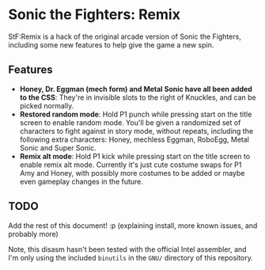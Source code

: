 # Sonic the Fighters: Remix
StF:Remix is a hack of the original arcade version of Sonic the Fighters, including some new features to help give the game a new spin.

## Features
* **Honey, Dr. Eggman (mech form) and Metal Sonic have all been added to the CSS**: They're in invisible slots to the right of Knuckles, and can be picked normally.
* **Restored random mode**: Hold P1 punch while pressing start on the title screen to enable random mode. You'll be given a randomized set of characters to fight against in story mode, without repeats, including the following extra characters: Honey, mechless Eggman, RoboEgg, Metal Sonic and Super Sonic.
* **Remix alt mode**: Hold P1 kick while pressing start on the title screen to enable remix alt mode. Currently it's just cute costume swaps for P1 Amy and Honey, with possibly more costumes to be added or maybe even gameplay changes in the future.

## TODO
Add the rest of this document! :p (explaining install, more known issues, and probably more)

Note, this disasm hasn't been tested with the official Intel assembler, and I'm only using the included `binutils` in the `GNU/` directory of this repository.
